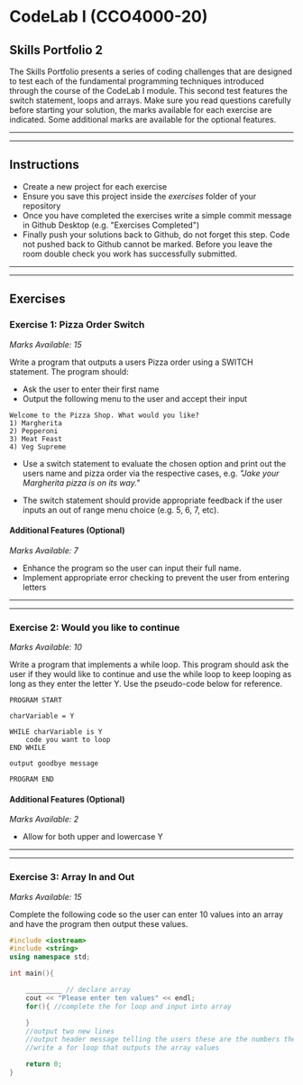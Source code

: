 # CodeLab I (CCO4000-20)

## Skills Portfolio 2

The Skills Portfolio presents a series of coding challenges that are designed to test each of the fundamental programming techniques introduced through the course of the CodeLab I module. This second test features the switch statement, loops and arrays. Make sure you read questions carefully before starting your solution, the marks available for each exercise are indicated. Some additional marks are available for the optional features.

___
___


## Instructions

* Create a new project for each exercise
* Ensure you save this project inside the *exercises* folder of your repository
* Once you have completed the exercises write a simple commit message in Github Desktop (e.g. "Exercises Completed")
* Finally push your solutions back to Github, do not forget this step. Code not pushed back to Github cannot be marked. Before you leave the room double check you work has successfully submitted.

___
___


## Exercises

### Exercise 1: Pizza Order Switch
*Marks Available: 15*

Write a program that outputs a users Pizza order using a SWITCH statement. The program should:

* Ask the user to enter their first name
* Output the following menu to the user and accept their input

```
Welcome to the Pizza Shop. What would you like?
1) Margherita
2) Pepperoni
3) Meat Feast
4) Veg Supreme
```

* Use a switch statement to evaluate the chosen option and print out the users name and pizza order via the respective cases, e.g. *"Jake your Margherita pizza is on its way."*

* The switch statement should provide appropriate feedback if the user inputs an out of range menu choice (e.g. 5, 6, 7, etc).

#### Additional Features (Optional)
*Marks Available: 7*

* Enhance the program so the user can input their full name.
* Implement appropriate error checking to prevent the user from entering letters

___
___


### Exercise 2: Would you like to continue
_Marks Available: 10_

Write a program that implements a while loop. This program should ask the user if they would like to continue and use the while loop to keep looping as long as they enter the letter Y. Use the pseudo-code below for reference.

```
PROGRAM START

charVariable = Y

WHILE charVariable is Y
    code you want to loop
END WHILE

output goodbye message

PROGRAM END
```

#### Additional Features (Optional)
*Marks Available: 2*

* Allow for both upper and lowercase Y

___
___


### Exercise 3: Array In and Out
_Marks Available: 15_

Complete the following code so the user can enter 10 values into an array and have the program then output these values.

```C++
#include <iostream>
#include <string>
using namespace std;

int main(){

    _________ // declare array
    cout << "Please enter ten values" << endl;
    for(){ //complete the for loop and input into array

    }
    //output two new lines
    //output header message telling the users these are the numbers they entered
    //write a for loop that outputs the array values

    return 0;
}
```
